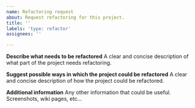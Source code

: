 ```yaml
---
name: Refactoring request
about: Request refactoring for this project.
title: ''
labels: 'type: refactor'
assignees: ''

---
```


**Describe what needs to be refactored**
A clear and concise description of what part of the project needs refactoring.

**Suggest possible ways in which the project could be refactored**
A clear and concise description of how the project could be refactored.

**Additional information**
Any other information that could be useful. Screenshots, wiki pages, etc...
